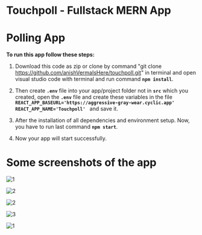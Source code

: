 # Touchpoll - Fullstack MERN App
# Polling App
**To run this app follow these steps:**

1. Download this code as zip or clone by command "git clone https://github.com/anishVermaIsHere/touchpoll.git" in terminal and open visual studio code with terminal and run command **`npm install`**.

2. Then create **`.env`** file into your app/project folder not in **`src`** which you created, open the **`.env`** file and create these variables in the file 
**`REACT_APP_BASEURL='https://aggressive-gray-wear.cyclic.app'
REACT_APP_NAME='Touchpoll'
`** and save it.

4. After the installation of all dependencies and environment setup. Now, you have to run last command **`npm start`**.

5. Now your app will start successfully.

# Some screenshots of the app

![1](https://github.com/anishVermaIsHere/touchpoll/assets/97972189/fa1f0ef1-86a6-4523-9a02-98f1f56ecb30)

![2](https://github.com/anishVermaIsHere/touchpoll/assets/97972189/dcad946f-a0b6-4135-a86a-5f9fda3dc051)

![2](https://user-images.githubusercontent.com/97972189/233573309-cd483555-845c-4ec2-90ca-47d97c70a4e9.png)

![3](https://github.com/anishVermaIsHere/touchpoll/assets/97972189/a6c14139-30a7-4147-b53d-4e11fa46c322)

![1](https://user-images.githubusercontent.com/97972189/233573358-6979b905-2093-4bf0-ba1f-7308c2c5645b.png)


